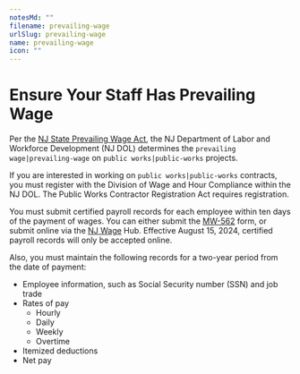 ```yaml
---
notesMd: ""
filename: prevailing-wage
urlSlug: prevailing-wage
name: prevailing-wage
icon: ""
---
```


# Ensure Your Staff Has Prevailing Wage
Per the [NJ State Prevailing Wage Act](https://www.nj.gov/labor/wageandhour/tools-resources/laws/prevailingwageact.shtml), the NJ Department of Labor and Workforce Development (NJ DOL) determines the `prevailing wage|prevailing-wage` on `public works|public-works` projects.

If you are interested in working on `public works|public-works` contracts, you must register with the Division of Wage and Hour Compliance within the NJ DOL. The Public Works Contractor Registration Act requires registration.

You must submit certified payroll records for each employee within ten days of the payment of wages. You can either submit the [MW-562](<https://www.nj.gov/labor/wageandhour/assets/PDFs/wagehub/MW-562%20(6-23)%20PayrollCert-PublicWorks.pdf>) form, or submit online via the [NJ Wage](https://njwages.nj.gov/) Hub. Effective August 15, 2024, certified payroll records will only be accepted online.

Also, you must maintain the following records for a two-year period from the date of payment:

- Employee information, such as Social Security number (SSN) and job trade
- Rates of pay
  - Hourly
  - Daily
  - Weekly
  - Overtime
- Itemized deductions
- Net pay
